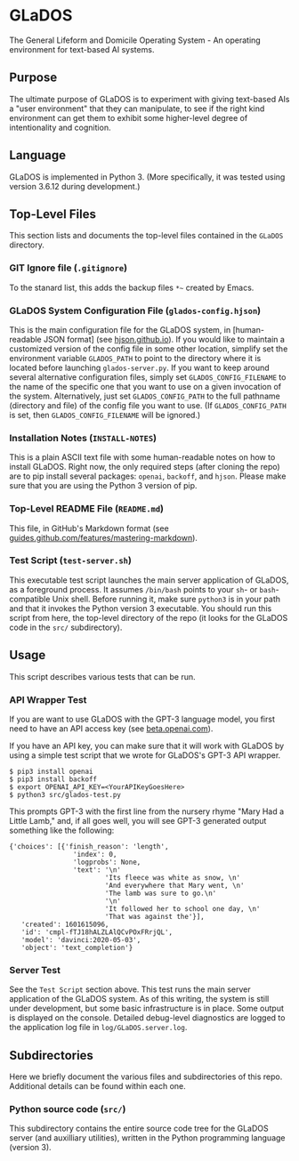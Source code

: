 # GLaDOS

The General Lifeform and Domicile Operating System - An operating environment for text-based AI systems.

## Purpose

The ultimate purpose of GLaDOS is to experiment with giving text-based AIs a "user environment" that 
they can manipulate, to see if the right kind environment can get them to exhibit some higher-level 
degree of intentionality and cognition.

## Language

GLaDOS is implemented in Python 3.  (More specifically, it was tested using version 3.6.12 
during development.)

## Top-Level Files

This section lists and documents the top-level files contained in the `GLaDOS` directory.

### GIT Ignore file (`.gitignore`)

To the stanard list, this adds the backup files `*~` created by Emacs.

### GLaDOS System Configuration File (`glados-config.hjson`)

This is the main configuration file for the GLaDOS system, in [human-readable JSON format]
(see [hjson.github.io](https://hjson.github.io/)).  If you would like to maintain
a customized version of the config file in some other location, simplify set the environment 
variable `GLADOS_PATH` to point to the directory where it is located before launching 
`glados-server.py`.  If you want to keep around several alternative configuration files, 
simply set `GLADOS_CONFIG_FILENAME` to the name of the specific one that you want to use on 
a given invocation of the system.  Alternatively, just set `GLADOS_CONFIG_PATH` to the full 
pathname (directory and file) of the config file you want to use.  (If `GLADOS_CONFIG_PATH` 
is set, then `GLADOS_CONFIG_FILENAME` will be ignored.)

### Installation Notes (`INSTALL-NOTES`)

This is a plain ASCII text file with some human-readable notes on how to install GLaDOS.
Right now, the only required steps (after cloning the repo) are to pip install several
packages: `openai`, `backoff`, and `hjson`.  Please make sure that you are using the 
Python 3 version of pip.

### Top-Level README File (`README.md`)

This file, in GitHub's Markdown format (see [guides.github.com/features/mastering-markdown](https://guides.github.com/features/mastering-markdown/)).

### Test Script (`test-server.sh`)

This executable test script launches the main server application of GLaDOS, as a 
foreground process.  It assumes `/bin/bash` points to your `sh`- or `bash`-compatible
Unix shell.  Before running it, make sure `python3` is in your path and that it invokes 
the Python version 3 executable.  You should run this script from here, the top-level 
directory of the repo (it looks for the GLaDOS code in the `src/` subdirectory).

## Usage

This script describes various tests that can be run.

### API Wrapper Test

If you are want to use GLaDOS with the GPT-3 language model, you first need to have an 
API access key (see [beta.openai.com](https://beta.openai.com/)).

If you have an API key, you can make sure that it will work with GLaDOS by 
using a simple test script that we wrote for GLaDOS's GPT-3 API wrapper.

    $ pip3 install openai
    $ pip3 install backoff
    $ export OPENAI_API_KEY=<YourAPIKeyGoesHere>
    $ python3 src/glados-test.py

This prompts GPT-3 with the first line from the nursery rhyme 
"Mary Had a Little Lamb," and, if all goes well, you will see 
GPT-3 generated output something like the following:

    {'choices': [{'finish_reason': 'length',
                    'index': 0,
                    'logprobs': None,
                    'text': '\n'
                            'Its fleece was white as snow, \n'
                            'And everywhere that Mary went, \n'
                            'The lamb was sure to go.\n'
                            '\n'
                            'It followed her to school one day, \n'
                            'That was against the'}],
       'created': 1601615096,
       'id': 'cmpl-fTJ18hALZLAlQCvPOxFRrjQL',
       'model': 'davinci:2020-05-03',
       'object': 'text_completion'}

### Server Test

See the `Test Script` section above.  This test runs the main server application of
the GLaDOS system.  As of this writing, the system is still under development, but
some basic infrastructure is in place.  Some output is displayed on the console.
Detailed debug-level diagnostics are logged to the application log file in
`log/GLaDOS.server.log`.

## Subdirectories

Here we briefly document the various files and subdirectories of this repo.  Additional details
can be found within each one.

### Python source code (`src/`)

This subdirectory contains the entire source code tree for the GLaDOS server (and auxilliary 
utilities), written in the Python programming language (version 3).
